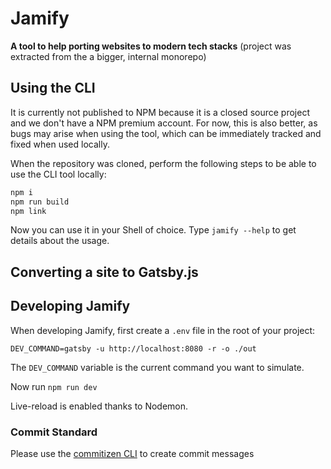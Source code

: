 # Jamify

**A tool to help porting websites to modern tech stacks**
(project was extracted from the a bigger, internal monorepo)

## Using the CLI

It is currently not published to NPM because it is a closed source project and we don't have a NPM premium account. For now, this is also better, as bugs may arise when using the tool, which can be immediately tracked and fixed when used locally.

When the repository was cloned, perform the following steps to be able to use the CLI tool locally:

```bash
npm i
npm run build
npm link
```

Now you can use it in your Shell of choice. Type `jamify --help` to get details about the usage.

## Converting a site to Gatsby.js

## Developing Jamify

When developing Jamify, first create a `.env` file in the root of your project:

```
DEV_COMMAND=gatsby -u http://localhost:8080 -r -o ./out
```

The `DEV_COMMAND` variable is the current command you want to simulate.

Now run `npm run dev`

Live-reload is enabled thanks to Nodemon.

### Commit Standard

Please use the [commitizen CLI](https://github.com/commitizen/cz-cli) to create commit messages
